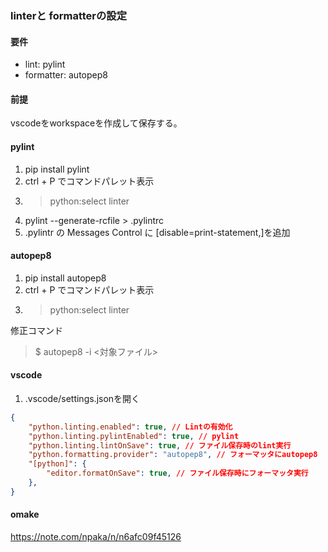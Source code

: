 ### linterと formatterの設定

#### 要件
- lint: pylint
- formatter: autopep8

#### 前提
vscodeをworkspaceを作成して保存する。

#### pylint

1. pip install pylint
2. ctrl + P でコマンドパレット表示
3. >python:select linter
4. pylint --generate-rcfile > .pylintrc
5. .pylintr の Messages Control に [disable=print-statement,]を追加


#### autopep8
1. pip install autopep8
2. ctrl + P でコマンドパレット表示
3. >python:select linter

修正コマンド
> $ autopep8 -i <対象ファイル>

#### vscode
1. .vscode/settings.jsonを開く

```json
{
    "python.linting.enabled": true, // Lintの有効化
    "python.linting.pylintEnabled": true, // pylint
    "python.linting.lintOnSave": true, // ファイル保存時のlint実行
    "python.formatting.provider": "autopep8", // フォーマッタにautopep8
    "[python]": {
        "editor.formatOnSave": true, // ファイル保存時にフォーマッタ実行
    },
}
```

#### omake
https://note.com/npaka/n/n6afc09f45126
